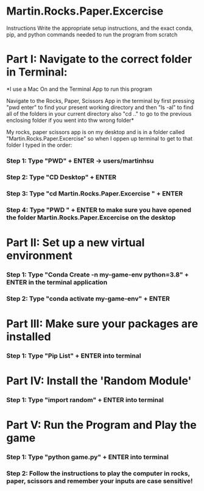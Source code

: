 # Martin.Rocks.Paper.Excercise

Instructions Write the appropriate setup instructions, and the exact conda, pip, and python commands needed to run the program from scratch


# Part I: Navigate to the correct folder in Terminal:

*I use a Mac On and the Terminal App to run this program

Navigate to the Rocks, Paper, Scissors App in the terminal by first pressing "pwd enter" to find your present working directory and then "ls -al" to find all of the folders in your current directory also "cd .." to go to the previous enclosing folder if you went into thw wrong folder*

My rocks, paper scissors app is on my desktop and is in a folder called "Martin.Rocks.Paper.Excercise" so when I oppen up terminal to get to that folder I typed in the order:

### Step 1: Type "PWD" + ENTER -> users/martinhsu
### Step 2: Type "CD Desktop" + ENTER 
### Step 3: Type "cd Martin.Rocks.Paper.Excercise " + ENTER
### Step 4: Type "PWD " + ENTER to make sure you have opened the folder Martin.Rocks.Paper.Excercise on the desktop

# Part II: Set up a new virtual environment
### Step 1: Type "Conda Create -n my-game-env python=3.8" + ENTER in the terminal application
### Step 2: Type "conda activate my-game-env" + ENTER 

# Part III: Make sure your packages are installed
### Step 1: Type "Pip List" + ENTER into terminal

# Part IV: Install the 'Random Module'
### Step 1: Type "import random" + ENTER into terminal

# Part V: Run the Program and Play the game
### Step 1: Type "python game.py" + ENTER into terminal
### Step 2: Follow the instructions to play the computer in rocks, paper, scissors and remember your inputs are case sensitive!